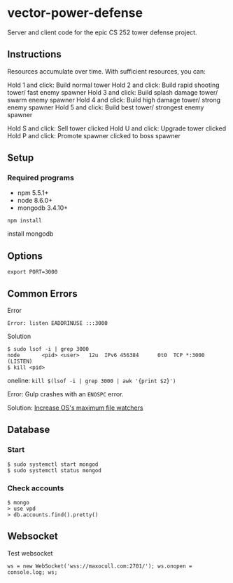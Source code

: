 # vector-power-defense

Server and client code for the epic CS 252 tower defense project.

## Instructions

Resources accumulate over time. With sufficient resources, you can:

Hold 1 and click: Build normal tower
Hold 2 and click: Build rapid shooting tower/ fast enemy spawner
Hold 3 and click: Build splash damage tower/ swarm enemy spawner
Hold 4 and click: Build high damage tower/ strong enemy spawner
Hold 5 and click: Build best tower/ strongest enemy spawner

Hold S and click: Sell tower clicked
Hold U and click: Upgrade tower clicked
Hold P and click: Promote spawner clicked to boss spawner

## Setup

### Required programs

* npm 5.5.1+
* node 8.6.0+
* mongodb 3.4.10+

```
npm install
```

install mongodb

## Options

```
export PORT=3000
```

## Common Errors

Error

```
Error: listen EADDRINUSE :::3000
```

Solution

```
$ sudo lsof -i | grep 3000
node       <pid> <user>   12u  IPv6 456384      0t0  TCP *:3000 (LISTEN)
$ kill <pid>
```

oneline: `kill $(lsof -i | grep 3000 | awk '{print $2}')`

Error: Gulp crashes with an `ENOSPC` error.

Solution: [Increase OS's maximum file watchers](https://stackoverflow.com/questions/16748737/grunt-watch-error-waiting-fatal-error-watch-enospc)

## Database

### Start

```
$ sudo systemctl start mongod
$ sudo systemctl status mongod
```

### Check accounts

```
$ mongo
> use vpd
> db.accounts.find().pretty()
```


## Websocket

Test websocket

```
ws = new WebSocket('wss://maxocull.com:2701/'); ws.onopen = console.log; ws;
```

